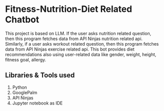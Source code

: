 # Fitness-Nutrition-Diet Related Chatbot

This project is based on LLM. If the user asks nutrition related question, then this program fetches data from API Ninjas nutrition related api. Similarly, if a user asks workout related question, then this program fetches data from API Ninjas exercise related api. This bot provides diet recommendations also using user-related data like gender, weight, height, fitness goal, allergy.

## Libraries & Tools used

1. Python
2. GooglePalm
3. API Ninjas
4. Jupyter notebook as IDE
